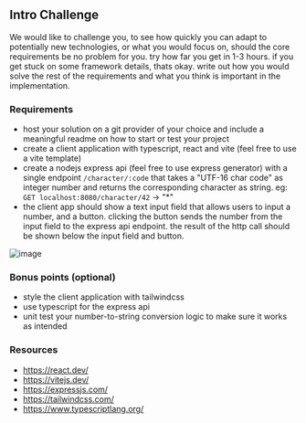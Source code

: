 ## Intro Challenge

We would like to challenge you, to see how quickly you can adapt to potentially new technologies, or what you would focus on, should the core requirements be no problem for you.
try how far you get in 1-3 hours. if you get stuck on some framework details, thats okay. write out how you would solve the rest of the requirements and what you think is important in the implementation.

### Requirements
- host your solution on a git provider of your choice and include a meaningful readme on how to start or test your project
- create a client application with typescript, react and vite (feel free to use a vite template)
- create a nodejs express api (feel free to use express generator) with a single endpoint `/character/:code` that takes a "UTF-16 char code" as integer number and returns the corresponding character as string. eg: `GET localhost:8080/character/42` -> "*"
- the client app should show a text input field that allows users to input a number, and a button. clicking the button sends the number from the input field to the express api endpoint. the result of the http call should be shown below the input field and button.

![image](https://github.com/kitsunekyo/intro-challenge/assets/8297816/24b134d5-e19f-446c-8129-f15cdb56a66c)

### Bonus points (optional)
- style the client application with tailwindcss
- use typescript for the express api
- unit test your number-to-string conversion logic to make sure it works as intended

### Resources
- https://react.dev/
- https://vitejs.dev/
- https://expressjs.com/
- https://tailwindcss.com/
- https://www.typescriptlang.org/
